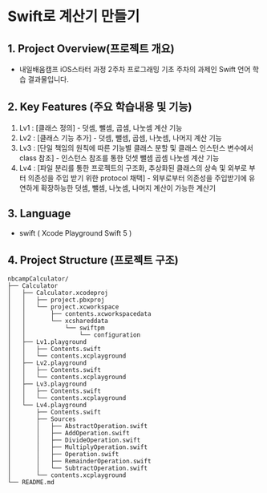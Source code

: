 # Swift로 계산기 만들기

## 1. Project Overview(프로젝트 개요)
- 내일배움캠프 iOS스타터 과정 2주차 프로그래밍 기초 주차의 과제인 Swift 언어 학습 결과물입니다.

## 2. Key Features (주요 학습내용 및 기능)
1. Lv1 : [클래스 정의] - 덧셈, 뺄셈, 곱셈, 나눗셈 계산 기능
2. Lv2 : [클래스 기능 추가] - 덧셈, 뺄셈, 곱셈, 나눗셈, 나머지 계산 기능
3. Lv3 : [단일 책임의 원칙에 따른 기능별 클래스 분할 및 클래스 인스턴스 변수에서 class 참조] - 인스턴스 참조를 통한 덧셋 뺄셈 곱셈 나눗셈 계산 기능
4. Lv4 : [파일 분리를 통한 프로젝트의 구조화, 추상화된 클래스의 상속 및 외부로 부터 의존성을 주입 받기 위한 protocol 채택] - 외부로부터 의존성을 주입받기에 유연하게 확장하능한 덧셈, 뺄셈, 나눗셈, 나머지 계산이 가능한 계산기

## 3. Language
- swift ( Xcode Playground Swift 5 )

## 4. Project Structure (프로젝트 구조)
```plaintext
nbcampCalculator/
├── Calculator
│   ├── Calculator.xcodeproj
│   │   ├── project.pbxproj
│   │   └── project.xcworkspace
│   │       ├── contents.xcworkspacedata
│   │       └── xcshareddata
│   │           └── swiftpm
│   │               └── configuration
│   ├── Lv1.playground
│   │   ├── Contents.swift
│   │   └── contents.xcplayground
│   ├── Lv2.playground
│   │   ├── Contents.swift
│   │   └── contents.xcplayground
│   ├── Lv3.playground
│   │   ├── Contents.swift
│   │   └── contents.xcplayground
│   └── Lv4.playground
│       ├── Contents.swift
│       ├── Sources
│       │   ├── AbstractOperation.swift
│       │   ├── AddOperation.swift
│       │   ├── DivideOperation.swift
│       │   ├── MultiplyOperation.swift
│       │   ├── Operation.swift
│       │   ├── RemainderOperation.swift
│       │   └── SubtractOperation.swift
│       └── contents.xcplayground
└── README.md
```